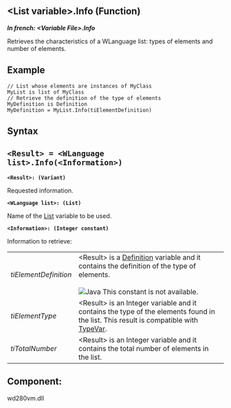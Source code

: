 


## &lt;List variable&gt;.Info (Function)

***In french: &lt;Variable File&gt;.Info***



<a name="XUse"></a>
<a name="Use"></a>
<a name="description"></a>
Retrieves the characteristics of a WLanguage list: types of elements and number of elements.




<a name="Example1"></a>
<a name="sample_code"></a>

## Example


```wl
// List whose elements are instances of MyClass
MyList is list of MyClass
// Retrieve the definition of the type of elements
MyDefinition is Definition 
MyDefinition = MyList.Info(tiElementDefinition)
```

<a name="XSYNTAX"></a>

## Syntax
<a name="SYNTAX1"></a>

`<Result> = <WLanguage list>.Info(<Information>)`
---

**`<Result>: (Variant)`**

Requested information.

**`<WLanguage list>: (List)`**

Name of the [List](../WDLang1/1514023.md) variable to be used.

**`<Information>: (Integer constant)`**

Information to retrieve:


|   |   |
| --- | --- |
| *tiElementDefinition* | &lt;Result&gt; is a [Definition](../WDLang1/1000019540.md) variable and it contains the definition of the type of elements.<br><br>![Java](https://doc.pcsoft.fr/ext/images/us/JAVA.png) This constant is not available. |
| *tiElementType* | &lt;Result&gt; is an Integer variable and it contains the type of the elements found in the list. This result is compatible with [TypeVar](../WDLang1/3013056.md). |
| *tiTotalNumber* | &lt;Result&gt; is an Integer variable and it contains the total number of elements in the list. |





<a name="XComponent"></a>

## Component:
wd280vm.dll
